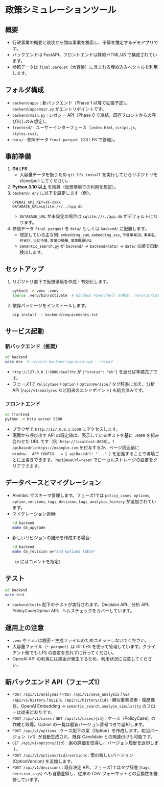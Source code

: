 # 政策シミュレーションツール

## 概要
- 行政事業の概要と現状から類似事業を検索し、予算を推定するデモアプリです。
- バックエンドは FastAPI、フロントエンドは静的 HTML/JS で構成されています。
- 参照データは `final.parquet`（大容量）に含まれる埋め込みベクトルを利用します。

## フォルダ構成
- `backend/app/` : 新バックエンド（Phase 1 以降で拡張予定）。`backend/app/main.py` がエントリポイントです。
- `backend/main.py` : レガシー API（Phase 0 で凍結。既存フロントからの呼び出しのみ想定）。
- `frontend/` : ユーザーインターフェース（`index.html`, `script.js`, `styles.css`）。
- `data/` : 参照データ `final.parquet`（Git LFS で管理）。

## 事前準備
1. **Git LFS**
   - 大容量データを扱うため `git lfs install` を実行してからリポジトリを clone/pull してください。
2. **Python 3.10 以上** を推奨（仮想環境での利用を想定）。
3. `backend/.env` に以下を設定します（例）。
   ```env
   OPENAI_API_KEY=sk-xxxx
   DATABASE_URL=sqlite:///../app.db
   ```
   - `DATABASE_URL` が未設定の場合は `sqlite:///./app.db` がデフォルトになります。
4. 参照データ `final.parquet` を `data/` もしくは `backend/` に配置します。
   - 想定している主な列: `embedding_sum`, `embedding_ass`, `予算事業ID`, `事業名`, `府省庁`, `当初予算`, `事業の概要`, `事業概要URL`
   - `semantic_search.py` が `backend/` → `backend/data/` → `data/` の順で自動検出します。

## セットアップ
1. リポジトリ直下で仮想環境を作成・有効化します。
   ```bash
   python3 -m venv .venv
   source .venv/bin/activate  # Windows PowerShell の場合: .venv\Scripts\Activate.ps1
   ```
2. 依存パッケージをインストールします。
   ```bash
   pip install -r backend/requirements.txt
   ```

## サービス起動

### 新バックエンド（推奨）
```bash
cd backend
make dev  # uvicorn backend.app.main:app --reload
```
- `http://127.0.0.1:8000/healthz` が `{"status": "ok"}` を返せば準備完了です。
- フェーズ1で `PolicyCase` / `Option` / `OptionVersion` / タグ辞書に加え、分析 API (`/api/v1/analyses` など旧来のエンドポイント) も統合済みです。

### フロントエンド
```bash
cd frontend
python -m http.server 5500
```
- ブラウザで `http://127.0.0.1:5500` にアクセスします。
- 画面から呼び出す API の既定値は、表示しているホストを基に `:8000` を組み合わせた URL です（例: `http://localhost:8000`）。`?apiBaseUrl=https://example.com` を付与するか、ページ読込前に `window.__APP_CONFIG__ = { apiBaseUrl: "..." }` を定義することで環境ごとに上書きできます。`?apiBaseUrl=reset` でローカルストレージの設定をクリアできます。

## データベースとマイグレーション
- Alembic でスキーマ管理します。フェーズ1では `policy_cases`, `options`, `option_versions`, `tags`, `decision_tags`, `analysis_history` が追加されています。
- マイグレーション適用:
  ```bash
  cd backend
  make db_upgrade
  ```
- 新しいリビジョンの雛形を作成する場合:
  ```bash
  cd backend
  make db_revision m="add options table"
  ```
  （`m` にはコメントを指定）

## テスト
```bash
cd backend
make test
```
- `backend/tests` 配下のテストが実行されます。Decision API、分析 API、PolicyCase/Option API、ヘルスチェックをカバーしています。

## 運用上の注意
- `.env` や `*.db` は機密・生成ファイルのためコミットしないでください。
- 大容量ファイル（`*.parquet`）は Git LFS を使って管理しています。クライアント側でも LFS の設定を忘れずに行ってください。
- OpenAI API の利用には課金が発生するため、利用状況に注意してください。

## 新バックエンド API（フェーズ1）
- `POST /api/v1/analyses` / `POST /api/v1/save_analysis` / `GET /api/v1/history` / `DELETE /api/v1/history/{id}` : 類似事業検索・履歴保存。OpenAI Embedding → `semantic_search.analyze_similarity` のフローは従来どおりです。
- `POST /api/v1/cases` / `GET /api/v1/cases/{id}` : ケース（PolicyCase）の作成と取得。Option の一覧は最新バージョン番号つきで返却します。
- `POST /api/v1/options` : ケース配下の案（Option）を作成します。初回バージョン（v1）が自動生成され、既存 Candidate との関連付けも可能です。
- `GET /api/v1/options/{id}` : 案の詳細を取得し、バージョン履歴を返却します。
- `POST /api/v1/options/{id}/versions` : 案の新しいバージョン (OptionVersion) を追加します。
- `POST /api/v1/decisions` : 既存決定 API。フェーズ1ではタグ辞書 (`tags`, `decision_tags`) へも自動登録し、従来の CSV フォーマットとの互換性を維持しています。

